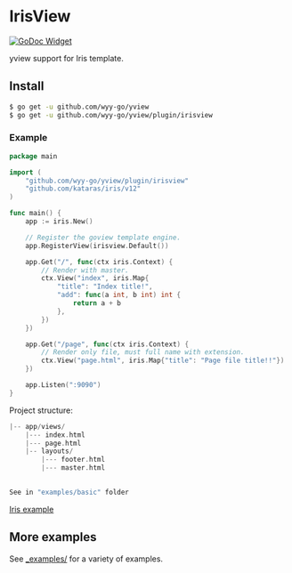# IrisView

[![GoDoc Widget]][GoDoc] 

yview support for Iris template.

## Install

```sh
$ go get -u github.com/wyy-go/yview
$ go get -u github.com/wyy-go/yview/plugin/irisview
```

### Example

```go
package main

import (
	"github.com/wyy-go/yview/plugin/irisview"
	"github.com/kataras/iris/v12"
)

func main() {
	app := iris.New()

	// Register the goview template engine.
	app.RegisterView(irisview.Default())

	app.Get("/", func(ctx iris.Context) {
		// Render with master.
		ctx.View("index", iris.Map{
			"title": "Index title!",
			"add": func(a int, b int) int {
				return a + b
			},
		})
	})

	app.Get("/page", func(ctx iris.Context) {
		// Render only file, must full name with extension.
		ctx.View("page.html", iris.Map{"title": "Page file title!!"})
	})

	app.Listen(":9090")
}
```

Project structure:
```go
|-- app/views/
    |--- index.html          
    |--- page.html
    |-- layouts/
        |--- footer.html
        |--- master.html
    

See in "examples/basic" folder
```

[Iris example](https://github.com/wyy-go/yview/tree/main/_examples/iris)
           
## More examples

See [_examples/](https://github.com/wyy-go/yview/tree/main/_examples/) for a variety of examples.

[GoDoc]: https://godoc.org/github.com/wyy-go/yview/plugin/irisview
[GoDoc Widget]: https://godoc.org/github.com/wyy-go/yview/plugin/irisview?status.svg
